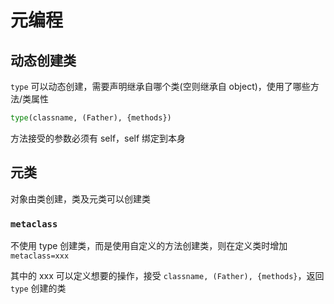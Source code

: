 # 元编程

## 动态创建类

`type` 可以动态创建，需要声明继承自哪个类(空则继承自 object)，使用了哪些方法/类属性

```python
type(classname, (Father), {methods})
```

方法接受的参数必须有 self，self 绑定到本身

## 元类

对象由类创建，类及元类可以创建类

### ``metaclass``

不使用 type 创建类，而是使用自定义的方法创建类，则在定义类时增加`metaclass=xxx`

其中的 xxx 可以定义想要的操作，接受 `classname, (Father), {methods}`，返回 `type` 创建的类
